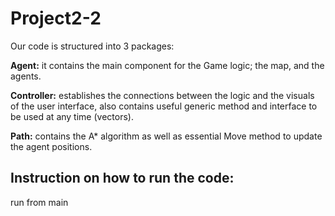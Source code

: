 # Project2-2

Our code is structured into 3 packages: 

<b>Agent:</b> it contains the main component for the Game logic; the map, and the agents. 

<b>Controller:</b> establishes the connections between the logic and the visuals of the user interface, also contains useful generic method and interface to be used at any time (vectors).

<b>Path:</b> contains the A* algorithm as well as essential Move method to update the agent positions.

## Instruction on how to run the code: ##
run from main 
